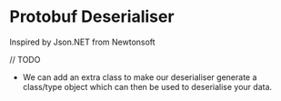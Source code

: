 # Protobuf Deserialiser
Inspired by Json.NET from Newtonsoft

// TODO
- We can add an extra class to make our deserialiser generate a class/type object which can then be used to deserialise your data.